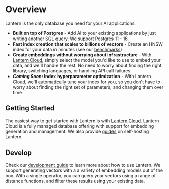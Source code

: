 # Overview

Lantern is the only database you need for your AI applications.

- **Built on top of Postgres** - Add AI to your existing applications by just writing another SQL query. We support Postgres 11 - 16.
- **Fast index creation that scales to billions of vectors** - Create an HNSW index for your data in minutes (see our [benchmarks](/blog/hnsw-index-creation))
- **Create embeddings without worrying about infrastructure** - With [Lantern Cloud](/), simply select the model you'd like to use to embed your data, and we'll handle the rest. No need to worry about finding the right library, switching languages, or handling API call failures
- **_Coming Soon:_ Index hyperparameter optimization** - With Lantern Cloud, we'll automatically tune your index for you, so you don't have to worry about finding the right set of parameters, and changing them over time

## Getting Started

The easiest way to get started with Lantern is with [Lantern Cloud](/). Lantern Cloud is a fully managed database offering with support for embedding generation and management. We also provide [guides](/docs/develop/get-started) on self-hosting Lantern.

## Develop

Check our [development guide](/docs/develop/store) to learn more about how to use Lantern. We support generating vectors with a a variety of embedding models out of the box. With a single operator, you can query your vectors using a range of distance functions, and filter these results using your existing data.
